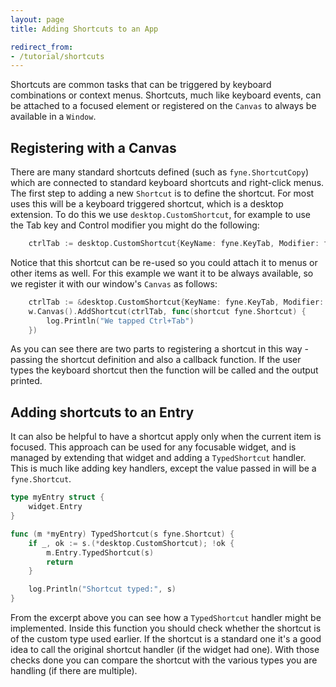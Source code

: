 ```yaml
---
layout: page
title: Adding Shortcuts to an App

redirect_from:
- /tutorial/shortcuts
---
```


Shortcuts are common tasks that can be triggered by keyboard combinations or context menus. Shortcuts, much like keyboard events, can be attached to a focused element or registered on the `Canvas` to always be available in a `Window`.

## Registering with a Canvas

There are many standard shortcuts defined (such as `fyne.ShortcutCopy`) which are connected to standard keyboard shortcuts and right-click menus. The first step to adding a new `Shortcut` is to define the shortcut. For most uses this will be a keyboard triggered shortcut, which is a desktop extension. To do this we use `desktop.CustomShortcut`, for example to use the Tab key and Control modifier you might do the following:

```go
	ctrlTab := desktop.CustomShortcut{KeyName: fyne.KeyTab, Modifier: fyne.KeyModifierControl}
```

Notice that this shortcut can be re-used so you could attach it to menus or other items as well. For this example we want it to be always available, so we register it with our window's `Canvas` as follows:

```go
	ctrlTab := &desktop.CustomShortcut{KeyName: fyne.KeyTab, Modifier: fyne.KeyModifierControl}
	w.Canvas().AddShortcut(ctrlTab, func(shortcut fyne.Shortcut) {
		log.Println("We tapped Ctrl+Tab")
	})
```

As you can see there are two parts to registering a shortcut in this way - passing the shortcut definition and also a callback function. If the user types the keyboard shortcut then the function will be called and the output printed.

## Adding shortcuts to an Entry

It can also be helpful to have a shortcut apply only when the current item is focused. This approach can be used for any focusable widget, and is managed by extending that widget and adding a `TypedShortcut` handler. This is much like adding key handlers, except the value passed in will be a `fyne.Shortcut`.

```go
type myEntry struct {
	widget.Entry
}

func (m *myEntry) TypedShortcut(s fyne.Shortcut) {
	if _, ok := s.(*desktop.CustomShortcut); !ok {
		m.Entry.TypedShortcut(s)
		return
	}

	log.Println("Shortcut typed:", s)
}
```

From the excerpt above you can see how a `TypedShortcut` handler might be implemented. Inside this function you should check whether the shortcut is of the custom type used earlier. If the shortcut is a standard one it's a good idea to call the original shortcut handler (if the widget had one).
With those checks done you can compare the shortcut with the various types you are handling (if there are multiple).
